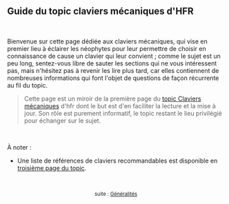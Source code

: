 ## Guide du topic claviers mécaniques d'HFR

&nbsp;

Bienvenue sur cette page dédiée aux claviers mécaniques, qui vise en premier lieu à éclairer les néophytes pour leur permettre de choisir en connaissance de cause un clavier qui leur convient ; comme le sujet est un peu long, sentez-vous libre de sauter les sections qui ne vous intéressent pas, mais n'hésitez pas à revenir les lire plus tard, car elles contiennent de nombreuses informations qui font l'objet de questions de façon récurrente au fil du topic.

> Cette page est un miroir de la première page du [topic Claviers mécaniques](https://forum.hardware.fr/hfr/HardwarePeripheriques/Clavier-Souris/unique-claviers-mecaniques-sujet_6902_1.htm) d'hfr dont le but est d'en faciliter la lecture et la mise à jour. Son rôle est purement informatif, le topic restant le lieu privilégié pour échanger sur le sujet.

&nbsp;

À noter :

- Une liste de références de claviers recommandables est disponible en [troisième page du topic](https://forum.hardware.fr/hfr/HardwarePeripheriques/Clavier-Souris/unique-claviers-mecaniques-sujet_6902_1.htm#t71975).

<!--
{% include_relative sommaire.html %}
-->

&nbsp;

<p align="center">
<sub>suite : <a href="01-generalites.html">Généralités</a></sub>
</p>

